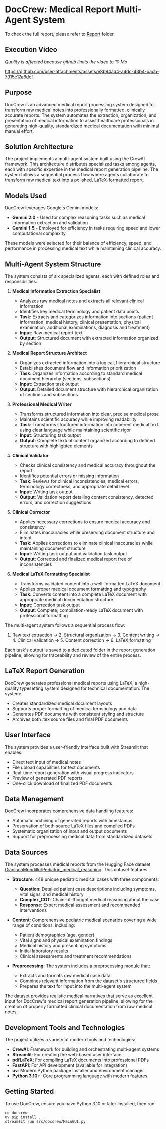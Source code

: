 # DocCrew: Medical Report Multi-Agent System

To check the full report, please refer to [Report](./Report/main.pdf) folder.

## Execution Video
*Quality is affected because github limits the video to 10 Mo*



https://github.com/user-attachments/assets/e8b94ad4-a4dc-43b4-bacb-7915e17a6dcf



## Purpose

DocCrew is an advanced medical report processing system designed to transform raw medical notes into professionally formatted, clinically accurate reports. The system automates the extraction, organization, and presentation of medical information to assist healthcare professionals in generating high-quality, standardized medical documentation with minimal manual effort.

## Solution Architecture

The project implements a multi-agent system built using the CrewAI framework. This architecture distributes specialized tasks among agents, each with specific expertise in the medical report generation pipeline. The system follows a sequential process flow where agents collaborate to transform raw medical text into a polished, LaTeX-formatted report.

## Models Used

DocCrew leverages Google's Gemini models:

- **Gemini 2.0** - Used for complex reasoning tasks such as medical information extraction and validation
- **Gemini 1.5** - Employed for efficiency in tasks requiring speed and lower computational complexity

These models were selected for their balance of efficiency, speed, and performance in processing medical text while maintaining clinical accuracy.

## Multi-Agent System Structure

The system consists of six specialized agents, each with defined roles and responsibilities:

1. **Medical Information Extraction Specialist**
   - Analyzes raw medical notes and extracts all relevant clinical information
   - Identifies key medical terminology and patient data points
   - **Task**: Extracts and categorizes information into sections (patient information, medical history, clinical presentation, physical examination, additional examinations, diagnosis and treatment)
   - **Input**: Raw medical report text
   - **Output**: Structured document with extracted information organized by section

2. **Medical Report Structure Architect**
   - Organizes extracted information into a logical, hierarchical structure
   - Establishes document flow and information prioritization
   - **Task**: Organizes information according to standard medical document hierarchy (sections, subsections)
   - **Input**: Extraction task output
   - **Output**: Detailed document structure with hierarchical organization of sections and subsections

3. **Professional Medical Writer**
   - Transforms structured information into clear, precise medical prose
   - Maintains scientific accuracy while improving readability
   - **Task**: Transforms structured information into coherent medical text using clear language while maintaining scientific rigor
   - **Input**: Structuring task output
   - **Output**: Complete textual content organized according to defined structure with highlighted elements

4. **Clinical Validator**
   - Checks clinical consistency and medical accuracy throughout the report
   - Identifies potential errors or missing information
   - **Task**: Reviews for clinical inconsistencies, medical errors, terminology correctness, and appropriate detail level
   - **Input**: Writing task output
   - **Output**: Validation report detailing content consistency, detected errors, and correction suggestions

5. **Clinical Corrector**
   - Applies necessary corrections to ensure medical accuracy and consistency
   - Eliminates inaccuracies while preserving document structure and intent
   - **Task**: Applies corrections to eliminate clinical inaccuracies while maintaining document structure
   - **Input**: Writing task output and validation task output
   - **Output**: Corrected and finalized medical report free of inconsistencies

6. **Medical LaTeX Formatting Specialist**
   - Transforms validated content into a well-formatted LaTeX document
   - Applies proper medical document formatting and typography
   - **Task**: Converts content into a complete LaTeX document with appropriate medical documentation structure
   - **Input**: Correction task output
   - **Output**: Complete, compilation-ready LaTeX document with professional formatting

The multi-agent system follows a sequential process flow:

1. Raw text extraction → 2. Structural organization → 3. Content writing → 4. Clinical validation → 5. Content correction → 6. LaTeX formatting

Each task's output is saved to a dedicated folder in the report generation pipeline, allowing for traceability and review of the entire process.

## LaTeX Report Generation

DocCrew generates professional medical reports using LaTeX, a high-quality typesetting system designed for technical documentation. The system:

- Creates standardized medical document layouts
- Supports proper formatting of medical terminology and data
- Generates PDF documents with consistent styling and structure
- Archives both .tex source files and final PDF documents

## User Interface

The system provides a user-friendly interface built with Streamlit that enables:

- Direct text input of medical notes
- File upload capabilities for text documents
- Real-time report generation with visual progress indicators
- Preview of generated PDF reports
- One-click download of finalized PDF documents

## Data Management

DocCrew incorporates comprehensive data handling features:

- Automatic archiving of generated reports with timestamps
- Preservation of both source LaTeX files and compiled PDFs
- Systematic organization of input and output documents
- Support for preprocessing medical data from standardized datasets

## Data Sources
The system processes medical reports from the Hugging Face dataset [GianlucaMondillo/Pediatric_medical_reasoning](https://huggingface.co/datasets/GianlucaMondillo/Pediatric_medical_reasoning). This dataset features:

- **Structure**: 448 unique pediatric medical cases with three components:
  - **Question**: Detailed patient case descriptions including symptoms, vital signs, and medical history
  - **Complex_COT**: Chain-of-thought medical reasoning about the case
  - **Response**: Expert medical assessment and recommended interventions

- **Content**: Comprehensive pediatric medical scenarios covering a wide range of conditions, including:
  - Patient demographics (age, gender)
  - Vital signs and physical examination findings
  - Medical history and presenting symptoms
  - Initial laboratory results
  - Clinical assessments and treatment recommendations

- **Preprocessing**: The system includes a preprocessing module that:
  - Extracts and formats raw medical case data
  - Combines relevant information from the dataset's structured fields
  - Prepares the text for input into the multi-agent system

The dataset provides realistic medical narratives that serve as excellent input for DocCrew's medical report generation pipeline, allowing for the creation of properly formatted clinical documentation from raw medical notes.

## Development Tools and Technologies

The project utilizes a variety of modern tools and technologies:

- **CrewAI**: Framework for building and orchestrating multi-agent systems
- **Streamlit**: For creating the web-based user interface
- **pdfLaTeX**: For compiling LaTeX documents into professional PDFs
- **FastAPI**: For API development (available for integration)
- **uv**: Modern Python package installer and environment manager
- **Python 3.10+**: Core programming language with modern features

## Getting Started

To use DocCrew, ensure you have Python 3.10 or later installed, then run:

```
cd doccrew
uv pip install .
streamlit run src/doccrew/MainGUI.py
```
